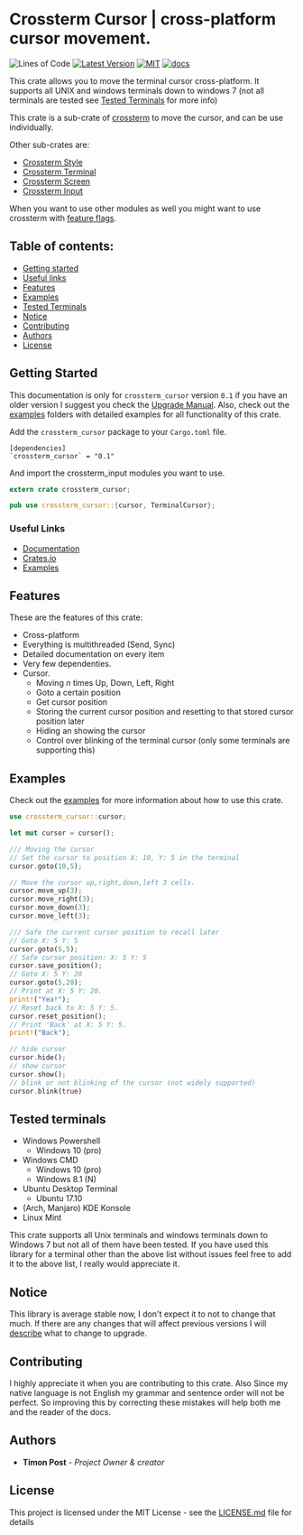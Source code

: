 # Crossterm Cursor | cross-platform cursor movement.
 ![Lines of Code][s7] [![Latest Version][s1]][l1] [![MIT][s2]][l2] [![docs][s3]][l3]

[s1]: https://img.shields.io/crates/v/crossterm_cursor.svg
[l1]: https://crates.io/crates/crossterm_cursor

[s2]: https://img.shields.io/badge/license-MIT-blue.svg
[l2]: ./LICENSE

[s3]: https://docs.rs/crossterm_cursor/badge.svg
[l3]: https://docs.rs/crossterm_cursor/

[s3]: https://docs.rs/crossterm_cursor/badge.svg
[l3]: https://docs.rs/crossterm_cursor/

[s7]: https://travis-ci.org/TimonPost/crossterm.svg?branch=master

This crate allows you to move the terminal cursor cross-platform. 
It supports all UNIX and windows terminals down to windows 7 (not all terminals are tested see [Tested Terminals](#tested-terminals) for more info)

This crate is a sub-crate of [crossterm](https://crates.io/crates/crossterm) to move the cursor, and can be use individually.

Other sub-crates are:
- [Crossterm Style](https://crates.io/crates/crossterm_style) 
- [Crossterm Terminal](https://crates.io/crates/crossterm_terminal) 
- [Crossterm Screen](https://crates.io/crates/crossterm_screen)
- [Crossterm Input](https://crates.io/crates/crossterm_input)
 
When you want to use other modules as well you might want to use crossterm with [feature flags](http://atcentra.com/crossterm/feature_flags.html).
 
## Table of contents:
- [Getting started](#getting-started)
- [Useful links](#useful-links)
- [Features](#features)
- [Examples](#examples)
- [Tested Terminals](#tested-terminals)
- [Notice](#notice)
- [Contributing](#contributing)
- [Authors](#authors)
- [License](#license)

## Getting Started

This documentation is only for `crossterm_cursor` version `0.1` if you have an older version I suggest you check the [Upgrade Manual](https://github.com/TimonPost/crossterm/blob/master/docs/UPGRADE.md). Also, check out the [examples](https://github.com/TimonPost/crossterm/tree/master/examples) folders with detailed examples for all functionality of this crate.

Add the `crossterm_cursor` package to your `Cargo.toml` file.

```
[dependencies]
`crossterm_cursor` = "0.1"

```
And import the crossterm_input modules you want to use.

```rust  
extern crate crossterm_cursor;

pub use crossterm_cursor::{cursor, TerminalCursor};
```

### Useful Links

- [Documentation](https://docs.rs/crossterm_cursor/)
- [Crates.io](https://crates.io/crates/crossterm_cursor)
- [Examples](/examples)

## Features
These are the features of this crate:

- Cross-platform
- Everything is multithreaded (Send, Sync)
- Detailed documentation on every item
- Very few dependenties.
- Cursor.
    - Moving _n_ times Up, Down, Left, Right
    - Goto a certain position
    - Get cursor position
    - Storing the current cursor position and resetting to that stored cursor position later
    - Hiding an showing the cursor
    - Control over blinking of the terminal cursor (only some terminals are supporting this)

## Examples 
Check out the [examples](/examples/) for more information about how to use this crate.

```rust 
use crossterm_cursor::cursor;

let mut cursor = cursor();

/// Moving the cursor
// Set the cursor to position X: 10, Y: 5 in the terminal
cursor.goto(10,5);

// Move the cursor up,right,down,left 3 cells.
cursor.move_up(3);
cursor.move_right(3);
cursor.move_down(3);
cursor.move_left(3);

/// Safe the current cursor position to recall later
// Goto X: 5 Y: 5
cursor.goto(5,5);
// Safe cursor position: X: 5 Y: 5
cursor.save_position();
// Goto X: 5 Y: 20
cursor.goto(5,20);
// Print at X: 5 Y: 20.
print!("Yea!");
// Reset back to X: 5 Y: 5.
cursor.reset_position();
// Print 'Back' at X: 5 Y: 5.
print!("Back");

// hide cursor
cursor.hide();
// show cursor
cursor.show();
// blink or not blinking of the cursor (not widely supported)
cursor.blink(true)

```
## Tested terminals

- Windows Powershell
    - Windows 10 (pro)
- Windows CMD
    - Windows 10 (pro)
    - Windows 8.1 (N)
- Ubuntu Desktop Terminal
    - Ubuntu 17.10
- (Arch, Manjaro) KDE Konsole
- Linux Mint

This crate supports all Unix terminals and windows terminals down to Windows 7 but not all of them have been tested.
If you have used this library for a terminal other than the above list without issues feel free to add it to the above list, I really would appreciate it.

## Notice 

This library is average stable now, I don't expect it to not to change that much. 
If there are any changes that will affect previous versions I will [describe](https://github.com/TimonPost/crossterm/blob/master/docs/UPGRADE.md) what to change to upgrade.

## Contributing

I highly appreciate it when you are contributing to this crate. 
Also Since my native language is not English my grammar and sentence order will not be perfect. 
So improving this by correcting these mistakes will help both me and the reader of the docs.

## Authors

* **Timon Post** - *Project Owner & creator*

## License

This project is licensed under the MIT License - see the [LICENSE.md](https://github.com/TimonPost/crossterm/blob/master/LICENSE) file for details
